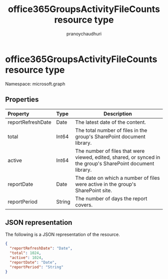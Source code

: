 ﻿---
title: "office365GroupsActivityFileCounts resource type"
description: "The following is a JSON representation of the resource."
localization_priority: Normal
ms.prod: "reports"
author: "pranoychaudhuri"
doc_type: resourcePageType
---

# office365GroupsActivityFileCounts resource type

Namespace: microsoft.graph

## Properties

| Property          | Type   | Description                                                                                                 |
| :---------------- | :----- | ----------------------------------------------------------------------------------------------------------- |
| reportRefreshDate | Date   | The latest date of the content.                                                                             |
| total             | Int64  | The total number of files in the group's SharePoint document library.                                       |
| active            | Int64  | The number of files that were viewed, edited, shared, or synced in the group's SharePoint document library. |
| reportDate        | Date   | The date on which a number of files were active in the group's SharePoint site.                             |
| reportPeriod      | String | The number of days the report covers.                                                                       |

## JSON representation

The following is a JSON representation of the resource.

<!-- {

  "blockType": "resource",
  "@odata.type": "microsoft.graph.office365GroupsActivityFileCounts"
} -->

```json
{
  "reportRefreshDate": "Date", 
  "total": 1024, 
  "active": 1024, 
  "reportDate": "Date", 
  "reportPeriod": "String"
}
```
